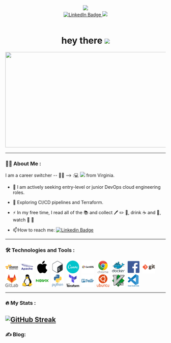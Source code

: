 <div id="header" align="center">
  <img src="https://media.giphy.com/media/M9gbBd9nbDrOTu1Mqx/giphy.gif" width="100"/>
  <div id="badges">
    <a href="https://www.linkedin.com/in/jlcosby/">
      <img src="https://img.shields.io/badge/LinkedIn-blue?style=for-the-badge&logo=linkedin&logoColor=white" alt="LinkedIn Badge"/>
    </a>
    <a href="https://medium.com/@jennelle.cosby">
      <img src="https://img.shields.io/badge/Blog-Medium.com-black alt="Medium Badge"/>
    </a>
  </div>
  <img src="https://komarev.com/ghpvc/?username=jlcosby&style=flat-square&color=blue" alt=""/>
  <h1>
    hey there
    <img src="https://media.giphy.com/media/EK24OWrJSy1GkkNu0y/giphy.gif" width="30px"/>
  </h1>
</div>
<div align="center">
  <img src="https://media.giphy.com/media/hpXdHPfFI5wTABdDx9/giphy.gif" width="600" height="300"/>
</div>

---

### :woman_technologist: About Me :
I am a career switcher -- :teacher: --> ::computer: <img src="https://media.giphy.com/media/WUlplcMpOCEmTGBtBW/giphy.gif" width="30"> from Virginia.
- :mag_right: I am actively seeking entry-level or junior DevOps cloud engineering roles. 

- :telescope: Exploring CI/CD pipelines and Terraform.

- :zap: In my free time, I read all of the :books: and collect :pen: :pencil2: :blue_book:, drink :coffee: and :tea:, watch :ghost: :movie_camera:

- :mailbox:How to reach me: [![Linkedin Badge](https://img.shields.io/badge/-kakbar-blue?style=flat&logo=Linkedin&logoColor=white)](https://www.linkedin.com/in/jlcosby/)

---

### :hammer_and_wrench: Technologies and Tools :
<div>
  <img src="https://github.com/devicons/devicon/blob/master/icons/amazonwebservices/amazonwebservices-original-wordmark.svg" title="AWS" alt="AWS" width="40" height="40"/>&nbsp;
  <img src="https://github.com/devicons/devicon/blob/master/icons/apache/apache-line-wordmark.svg" title="Apache" alt="Apache" width="40" height="40"/>&nbsp;
  <img src="https://github.com/devicons/devicon/blob/master/icons/apple/apple-original.svg" title="Apple" alt="Apple width="40" height="40"/>&nbsp;
  <img src="https://github.com/devicons/devicon/blob/master/icons/bash/bash-original.svg" title="Bash" alt="Bash" width="40" height="40"/>&nbsp;
  <img src="https://github.com/devicons/devicon/blob/master/icons/canva/canva-original.svg" title="Canva" alt="Canva" width="40" height="40"/>&nbsp;
  <img src="https://github.com/devicons/devicon/blob/master/icons/centos/centos-original-wordmark.svg" title="Centos" alt="Centos " width="40" height="40"/>&nbsp;
  <img src="https://github.com/devicons/devicon/blob/master/icons/chrome/chrome-original-wordmark.svg"  title="Chrome" alt="Chrome" width="40" height="40"/>&nbsp;
  <img src="https://github.com/devicons/devicon/blob/master/icons/docker/docker-original-wordmark.svg" title="Docker" alt="Docker" width="40" height="40"/>&nbsp;
  <img src="https://github.com/devicons/devicon/blob/master/icons/facebook/facebook-original.svg" title="Facebook" alt="Facebook" width="40" height="40"/>&nbsp;
  <img src="https://github.com/devicons/devicon/blob/master/icons/git/git-original-wordmark.svg" title="Git" alt="Git" width="40" height="40"/>&nbsp;
  <img src="https://github.com/devicons/devicon/blob/master/icons/gitlab/gitlab-original-wordmark.svg" title="Gitlab"  alt="Gitlab" width="40" height="40"/>&nbsp;
  <img src="https://github.com/devicons/devicon/blob/master/icons/linux/linux-original.svg" title="Linux"  alt="Linux" width="40" height="40"/>&nbsp;
  <img src="https://github.com/devicons/devicon/blob/master/icons/nginx/nginx-original.svg" title="NGINX" alt="NGINX" width="40" height="40"/>&nbsp;
  <img src="https://github.com/devicons/devicon/blob/master/icons/python/python-original-wordmark.svg" title="Python" alt="Python" width="40" height="40"/>&nbsp;
  <img src="https://github.com/devicons/devicon/blob/master/icons/terraform/terraform-original-wordmark.svg" title="Terraform" alt="Terraform" width="40" height="40"/>&nbsp;
  <img src="https://github.com/devicons/devicon/blob/master/icons/trello/trello-plain-wordmark.svg" title= "Trello" alt="Trello" width="40" height="40"/>&nbsp;
  <img src="https://github.com/devicons/devicon/blob/master/icons/ubuntu/ubuntu-plain-wordmark.svg" title="Ubuntu" alt="Ubuntu" width="40" height="40"/>&nbsp;
  <img src="https://github.com/devicons/devicon/blob/master/icons/vim/vim-original.svg" title="Vim" alt="Vim" width="40" height="40"/>&nbsp;
  <img src="https://github.com/devicons/devicon/blob/master/icons/vscode/vscode-original-wordmark.svg" title="VSCode" **alt="VSCode" width="40" height="40"/>
</div>

---

### :fire: My Stats :
[![GitHub Streak](http://github-readme-streak-stats.herokuapp.com?user=jlcosby&theme=dark&background=000000)](https://git.io/streak-stats)
---

### :writing_hand: Blog:
<a href="https://medium.com/@jennelle.cosby">


